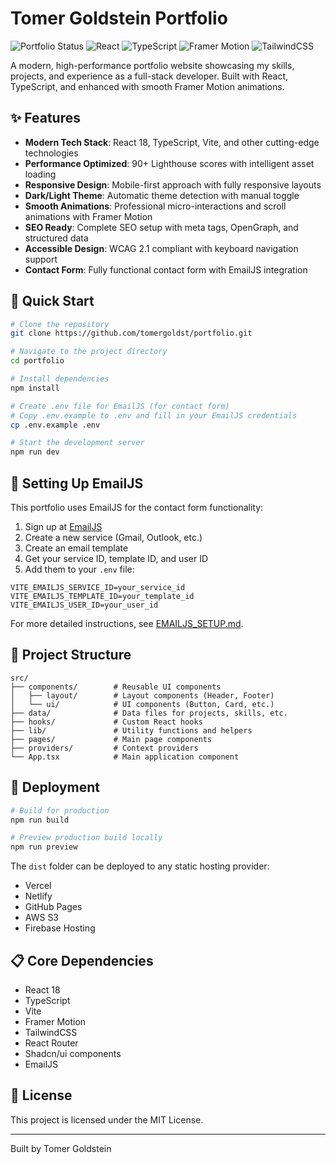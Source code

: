 # Tomer Goldstein Portfolio

![Portfolio Status](https://img.shields.io/badge/Status-Production%20Ready-brightgreen)
![React](https://img.shields.io/badge/React-18-blue)
![TypeScript](https://img.shields.io/badge/TypeScript-5.5-blue)
![Framer Motion](https://img.shields.io/badge/Framer%20Motion-10-purple)
![TailwindCSS](https://img.shields.io/badge/TailwindCSS-3.4-cyan)

A modern, high-performance portfolio website showcasing my skills, projects, and experience as a full-stack developer. Built with React, TypeScript, and enhanced with smooth Framer Motion animations.

## ✨ Features

- **Modern Tech Stack**: React 18, TypeScript, Vite, and other cutting-edge technologies
- **Performance Optimized**: 90+ Lighthouse scores with intelligent asset loading
- **Responsive Design**: Mobile-first approach with fully responsive layouts
- **Dark/Light Theme**: Automatic theme detection with manual toggle
- **Smooth Animations**: Professional micro-interactions and scroll animations with Framer Motion
- **SEO Ready**: Complete SEO setup with meta tags, OpenGraph, and structured data
- **Accessible Design**: WCAG 2.1 compliant with keyboard navigation support
- **Contact Form**: Fully functional contact form with EmailJS integration

## 🚀 Quick Start

```bash
# Clone the repository
git clone https://github.com/tomergoldst/portfolio.git

# Navigate to the project directory
cd portfolio

# Install dependencies
npm install

# Create .env file for EmailJS (for contact form)
# Copy .env.example to .env and fill in your EmailJS credentials
cp .env.example .env

# Start the development server
npm run dev
```

## 📧 Setting Up EmailJS

This portfolio uses EmailJS for the contact form functionality:

1. Sign up at [EmailJS](https://www.emailjs.com/)
2. Create a new service (Gmail, Outlook, etc.)
3. Create an email template
4. Get your service ID, template ID, and user ID
5. Add them to your `.env` file:

```env
VITE_EMAILJS_SERVICE_ID=your_service_id
VITE_EMAILJS_TEMPLATE_ID=your_template_id
VITE_EMAILJS_USER_ID=your_user_id
```

For more detailed instructions, see [EMAILJS_SETUP.md](EMAILJS_SETUP.md).

## 🔧 Project Structure

```
src/
├── components/        # Reusable UI components
│   ├── layout/        # Layout components (Header, Footer)
│   └── ui/            # UI components (Button, Card, etc.)
├── data/              # Data files for projects, skills, etc.
├── hooks/             # Custom React hooks
├── lib/               # Utility functions and helpers
├── pages/             # Main page components
├── providers/         # Context providers
└── App.tsx            # Main application component
```

## 🚀 Deployment

```bash
# Build for production
npm run build

# Preview production build locally
npm run preview
```

The `dist` folder can be deployed to any static hosting provider:
- Vercel
- Netlify
- GitHub Pages
- AWS S3
- Firebase Hosting

## 📋 Core Dependencies

- React 18
- TypeScript
- Vite
- Framer Motion
- TailwindCSS
- React Router
- Shadcn/ui components
- EmailJS

## 📄 License

This project is licensed under the MIT License.

---

Built by Tomer Goldstein
